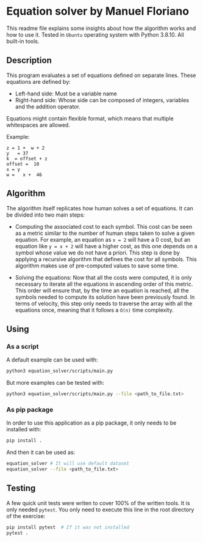 # Equation solver by Manuel Floriano

This readme file explains some insights about how the algorithm works and how to use it.
Tested in `Ubuntu` operating system with Python 3.8.10. All built-in tools.

## Description

This program evaluates a set of equations defined on separate lines. These equations
are defined by:

- Left-hand side: Must be a variable name
- Right-hand side: Whose side can be composed of integers, variables and the addition
  operator.

Equations might contain flexible format, which means that multiple whitespaces are allowed.

Example:

```
z = 1 +  w + 2
y   = 37
k  = offset + z
offset =  10
x = y
w =   x +  46
```

## Algorithm

The algorithm itself replicates how human solves a set of equations. It can be divided
into two main steps:

- Computing the associated cost to each symbol. This cost can be seen as a metric
  similar to the number of human steps taken to solve a given equation. For example, an
  equation as `x = 2` will have a 0 cost, but an equation like `y = x + 2` will have a
  higher cost, as this one depends on a symbol whose value we do not have a priori.
  This step is done by applying a recursive algorithm that defines the cost for all
  symbols. This algorithm makes use of pre-computed values to save some time.

- Solving the equations: Now that all the costs were computed, it is only necessary to
  iterate all the equations in ascending order of this metric. This order will ensure
  that, by the time an equation is reached, all the symbols needed to compute its
  solution have been previously found.
  In terms of velocity, this step only needs to traverse the array with all the
  equations once, meaning that it follows a `O(n)` time complexity.

## Using

### As a script

A default example can be used with:

```bash
python3 equation_solver/scripts/main.py
```

But more examples can be tested with:

```bash
python3 equation_solver/scripts/main.py --file <path_to_file.txt>
```

### As pip package

In order to use this application as a pip package, it only needs to be installed with:

```bash
pip install .
```

And then it can be used as:

```bash
equation_solver # It will use default dataset
equation_solver --file <path_to_file.txt>
```

## Testing

A few quick unit tests were writen to cover 100% of the written tools. It is only
needed `pytest`. You only need to execute this line in the root directory of the exercise:

```bash
pip install pytest  # If it was not installed
pytest .
```
